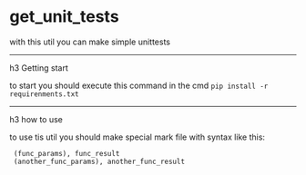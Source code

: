 # get_unit_tests
with this util you can make simple unittests

***

 h3 Getting start

to start you should execute this command in the cmd
`pip install -r requirenments.txt`

***

h3 how to use

to use tis util you should make special mark file with syntax like this:
```func_you_want_to_test: 
 (func_params), func_result 
 (another_func_params), another_func_result 
 ```
